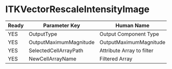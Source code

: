 # ITKVectorRescaleIntensityImage #

| Ready | Parameter Key | Human Name | Parameter Type | Parameter Class |
|-------|---------------|------------|-----------------|----------------|
| YES | OutputType | Output Component Type | ChoicesParameter::ValueType | ChoicesParameter |
| YES | OutputMaximumMagnitude | OutputMaximumMagnitude | float64 | Float64Parameter |
| YES | SelectedCellArrayPath | Attribute Array to filter | DataPath | ArraySelectionParameter |
| YES | NewCellArrayName | Filtered Array | StringParameter::ValueType | StringParameter |
